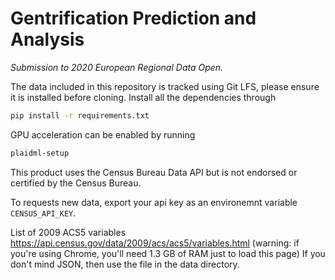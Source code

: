 # Gentrification Prediction and Analysis 

_Submission to 2020 European Regional Data Open._

The data included in this repository is tracked using Git LFS, please ensure it is installed before cloning. Install all the dependencies through

```bash
pip install -r requirements.txt
```

GPU acceleration can be enabled by running

```bash
plaidml-setup
```

This product uses the Census Bureau Data API but is not endorsed or certified by the Census Bureau.

To requests new data, export your api key as an environemnt variable `CENSUS_API_KEY`.

List of 2009 ACS5 variables https://api.census.gov/data/2009/acs/acs5/variables.html
(warning: if you're using Chrome, you'll need 1.3 GB of RAM just to load this page)
If you don't mind JSON, then use the file in the data directory.
